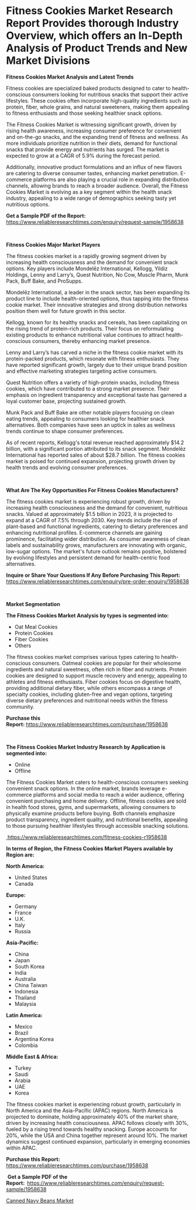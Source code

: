 <p><h1>Fitness Cookies Market Research Report Provides thorough Industry Overview, which offers an In-Depth Analysis of Product Trends and New Market Divisions</h1></p><p><strong>Fitness Cookies Market Analysis and Latest Trends</strong></p>
<p><p>Fitness cookies are specialized baked products designed to cater to health-conscious consumers looking for nutritious snacks that support their active lifestyles. These cookies often incorporate high-quality ingredients such as protein, fiber, whole grains, and natural sweeteners, making them appealing to fitness enthusiasts and those seeking healthier snack options.</p><p>The Fitness Cookies Market is witnessing significant growth, driven by rising health awareness, increasing consumer preference for convenient and on-the-go snacks, and the expanding trend of fitness and wellness. As more individuals prioritize nutrition in their diets, demand for functional snacks that provide energy and nutrients has surged. The market is expected to grow at a CAGR of 5.9% during the forecast period.</p><p>Additionally, innovative product formulations and an influx of new flavors are catering to diverse consumer tastes, enhancing market penetration. E-commerce platforms are also playing a crucial role in expanding distribution channels, allowing brands to reach a broader audience. Overall, the Fitness Cookies Market is evolving as a key segment within the health snack industry, appealing to a wide range of demographics seeking tasty yet nutritious options.</p></p>
<p><strong>Get a Sample PDF of the Report:&nbsp;</strong> <a href="https://www.reliableresearchtimes.com/enquiry/request-sample/1958638?utm_campaign=2774&utm_medium=2&utm_source=Github&utm_content=ia&utm_term=07042025&utm_id=fitness-cookies">https://www.reliableresearchtimes.com/enquiry/request-sample/1958638</a></p>
<p>&nbsp;</p>
<p><strong>Fitness Cookies Major Market Players</strong></p>
<p><p>The fitness cookies market is a rapidly growing segment driven by increasing health consciousness and the demand for convenient snack options. Key players include Mondelēz International, Kellogg, Yildiz Holdings, Lenny and Larry’s, Quest Nutrition, No Cow, Muscle Pharm, Munk Pack, Buff Bake, and ProSupps.</p><p>Mondelēz International, a leader in the snack sector, has been expanding its product line to include health-oriented options, thus tapping into the fitness cookie market. Their innovative strategies and strong distribution networks position them well for future growth in this sector.</p><p>Kellogg, known for its healthy snacks and cereals, has been capitalizing on the rising trend of protein-rich products. Their focus on reformulating existing products to enhance nutritional value continues to attract health-conscious consumers, thereby enhancing market presence.</p><p>Lenny and Larry’s has carved a niche in the fitness cookie market with its protein-packed products, which resonate with fitness enthusiasts. They have reported significant growth, largely due to their unique brand position and effective marketing strategies targeting active consumers.</p><p>Quest Nutrition offers a variety of high-protein snacks, including fitness cookies, which have contributed to a strong market presence. Their emphasis on ingredient transparency and exceptional taste has garnered a loyal customer base, projecting sustained growth.</p><p>Munk Pack and Buff Bake are other notable players focusing on clean eating trends, appealing to consumers looking for healthier snack alternatives. Both companies have seen an uptick in sales as wellness trends continue to shape consumer preferences.</p><p>As of recent reports, Kellogg's total revenue reached approximately $14.2 billion, with a significant portion attributed to its snack segment. Mondelēz International has reported sales of about $28.7 billion. The fitness cookies market is poised for continued expansion, projecting growth driven by health trends and evolving consumer preferences.</p></p>
<p>&nbsp;</p>
<p><strong>What Are The Key Opportunities For Fitness Cookies Manufacturers?</strong></p>
<p><p>The fitness cookies market is experiencing robust growth, driven by increasing health consciousness and the demand for convenient, nutritious snacks. Valued at approximately $1.5 billion in 2023, it is projected to expand at a CAGR of 7.5% through 2030. Key trends include the rise of plant-based and functional ingredients, catering to dietary preferences and enhancing nutritional profiles. E-commerce channels are gaining prominence, facilitating wider distribution. As consumer awareness of clean labels and sustainability grows, manufacturers are innovating with organic, low-sugar options. The market's future outlook remains positive, bolstered by evolving lifestyles and persistent demand for health-centric food alternatives.</p></p>
<p><strong>Inquire or Share Your Questions If Any Before Purchasing This Report:</strong> <a href="https://www.reliableresearchtimes.com/enquiry/pre-order-enquiry/1958638?utm_campaign=2774&utm_medium=2&utm_source=Github&utm_content=ia&utm_term=07042025&utm_id=fitness-cookies">https://www.reliableresearchtimes.com/enquiry/pre-order-enquiry/1958638</a></p>
<p>&nbsp;</p>
<p><strong>Market Segmentation</strong></p>
<p><strong>The Fitness Cookies Market Analysis by types is segmented into:</strong></p>
<p><ul><li>Oat Meal Cookies</li><li>Protein Cookies</li><li>Fiber Cookies</li><li>Others</li></ul></p>
<p><p>The fitness cookies market comprises various types catering to health-conscious consumers. Oatmeal cookies are popular for their wholesome ingredients and natural sweetness, often rich in fiber and nutrients. Protein cookies are designed to support muscle recovery and energy, appealing to athletes and fitness enthusiasts. Fiber cookies focus on digestive health, providing additional dietary fiber, while others encompass a range of specialty cookies, including gluten-free and vegan options, targeting diverse dietary preferences and nutritional needs within the fitness community.</p></p>
<p><strong>Purchase this Report:&nbsp;</strong><a href="https://www.reliableresearchtimes.com/purchase/1958638?utm_campaign=2774&utm_medium=2&utm_source=Github&utm_content=ia&utm_term=07042025&utm_id=fitness-cookies">https://www.reliableresearchtimes.com/purchase/1958638</a></p>
<p>&nbsp;</p>
<p><strong>The Fitness Cookies Market Industry Research by Application is segmented into:</strong></p>
<p><ul><li>Online</li><li>Offline</li></ul></p>
<p><p>The Fitness Cookies Market caters to health-conscious consumers seeking convenient snack options. In the online market, brands leverage e-commerce platforms and social media to reach a wider audience, offering convenient purchasing and home delivery. Offline, fitness cookies are sold in health food stores, gyms, and supermarkets, allowing consumers to physically examine products before buying. Both channels emphasize product transparency, ingredient quality, and nutritional benefits, appealing to those pursuing healthier lifestyles through accessible snacking solutions.</p></p>
<p><a href="https://www.reliableresearchtimes.com/fitness-cookies-r1958638?utm_campaign=2774&utm_medium=2&utm_source=Github&utm_content=ia&utm_term=07042025&utm_id=fitness-cookies">&nbsp;https://www.reliableresearchtimes.com/fitness-cookies-r1958638</a></p>
<p><strong>In terms of Region, the Fitness Cookies Market Players available by Region are:</strong></p>
<p>
    <p> <strong> North America: </strong>
        <ul>
            <li>United States</li>
            <li>Canada</li>
        </ul>
        </p> 
    <p> <strong> Europe: </strong>
        <ul>
            <li>Germany</li>
            <li>France</li>
            <li>U.K.</li>
            <li>Italy</li>
            <li>Russia</li>
        </ul>
        </p> 
    <p> <strong> Asia-Pacific: </strong>
        <ul>
            <li>China</li>
            <li>Japan</li>
            <li>South Korea</li>
            <li>India</li>
            <li>Australia</li>
            <li>China Taiwan</li>
            <li>Indonesia</li>
            <li>Thailand</li>
            <li>Malaysia</li>
        </ul>
        </p> 
    <p> <strong> Latin America: </strong>
        <ul>
            <li>Mexico</li>
            <li>Brazil</li>
            <li>Argentina Korea</li>
            <li>Colombia</li>
        </ul>
        </p> 
    <p> <strong> Middle East & Africa: </strong>
        <ul>
            <li>Turkey</li>
            <li>Saudi</li>
            <li>Arabia</li>
            <li>UAE</li>
            <li>Korea</li>
        </ul>
    </p>
    </p>
<p><p>The fitness cookies market is experiencing robust growth, particularly in North America and the Asia-Pacific (APAC) regions. North America is projected to dominate, holding approximately 40% of the market share, driven by increasing health consciousness. APAC follows closely with 30%, fueled by a rising trend towards healthy snacking. Europe accounts for 20%, while the USA and China together represent around 10%. The market dynamics suggest continued expansion, particularly in emerging economies within APAC.</p></p>
<p><strong>Purchase this Report: </strong><a href="https://www.reliableresearchtimes.com/purchase/1958638?utm_campaign=2774&utm_medium=2&utm_source=Github&utm_content=ia&utm_term=07042025&utm_id=fitness-cookies">https://www.reliableresearchtimes.com/purchase/1958638</a></p>
<p>&nbsp;<strong>Get a Sample PDF of the Report:&nbsp;&nbsp;</strong><a href="https://www.reliableresearchtimes.com/enquiry/request-sample/1958638?utm_campaign=2774&utm_medium=2&utm_source=Github&utm_content=ia&utm_term=07042025&utm_id=fitness-cookies">https://www.reliableresearchtimes.com/enquiry/request-sample/1958638</a></p>
<p><strong></strong></p>
<p><p><a href="https://github.com/abedlagagica4/Market-Research-Report-List-1/blob/main/canned-navy-beans-market.md?utm_campaign=2774&utm_medium=2&utm_source=Github&utm_content=ia&utm_term=07042025&utm_id=fitness-cookies">Canned Navy Beans Market</a></p></p>